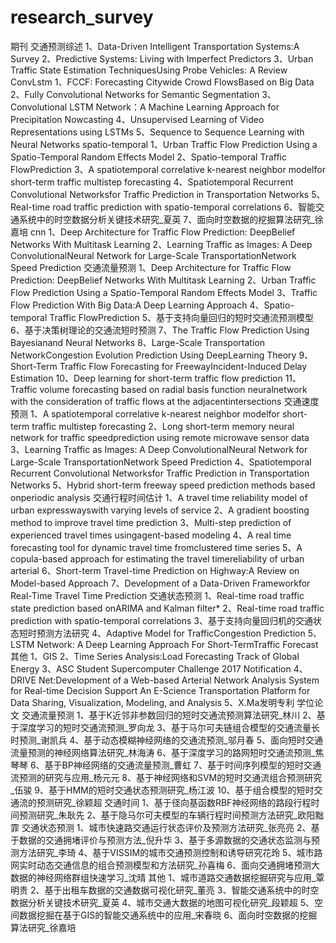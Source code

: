 # research_survey
期刊
交通预测综述
1、Data-Driven Intelligent Transportation Systems:A Survey
2、Predictive Systems: Living with Imperfect Predictors
3、Urban Traffic State Estimation TechniquesUsing Probe Vehicles: A Review
ConvLstm
1、FCCF: Forecasting Citywide Crowd FlowsBased on Big Data
2、Fully Convolutional Networks for Semantic Segmentation
3、Convolutional LSTM Network：A Machine Learning Approach for Precipitation Nowcasting
4、Unsupervised Learning of Video Representations using LSTMs
5、Sequence to Sequence Learning with Neural Networks
spatio-temporal
1、Urban Traffic Flow Prediction Using a Spatio-Temporal Random Effects Model
2、Spatio-temporal Traffic FlowPrediction
3、A spatiotemporal correlative k-nearest neighbor modelfor short-term traffic multistep forecasting
4、Spatiotemporal Recurrent Convolutional Networksfor Traffic Prediction in Transportation Networks
5、Real-time road traffic prediction with spatio-temporal correlations
6、智能交通系统中的时空数据分析关键技术研究_夏英
7、面向时空数据的挖掘算法研究_徐嘉培
cnn
1、Deep Architecture for Traffic Flow Prediction: DeepBelief Networks With Multitask Learning
2、Learning Traffic as Images: A Deep ConvolutionalNeural Network for Large-Scale TransportationNetwork Speed Prediction
交通流量预测
1、Deep Architecture for Traffic Flow Prediction: DeepBelief Networks With Multitask Learning
2、Urban Traffic Flow Prediction Using a Spatio-Temporal Random Effects Model
3、Traffic Flow Prediction With Big Data:A Deep Learning Approach
4、Spatio-temporal Traffic FlowPrediction
5、基于支持向量回归的短时交通流预测模型
6、基于决策树理论的交通流短时预测
7、The Traffic Flow Prediction Using Bayesianand Neural Networks
8、Large-Scale Transportation NetworkCongestion Evolution Prediction Using DeepLearning Theory
9、Short-Term Traffic Flow Forecasting for FreewayIncident-Induced Delay Estimation
10、Deep learning for short-term traffic flow prediction
11、Traffic volume forecasting based on radial basis function neuralnetwork with the consideration of traffic flows at the adjacentintersections
交通速度预测
1、A spatiotemporal correlative k-nearest neighbor modelfor short-term traffic multistep forecasting
2、Long short-term memory neural network for traffic speedprediction using remote microwave sensor data
3、Learning Traffic as Images: A Deep ConvolutionalNeural Network for Large-Scale TransportationNetwork Speed Prediction
4、Spatiotemporal Recurrent Convolutional Networksfor Traffic Prediction in Transportation Networks
5、Hybrid short-term freeway speed prediction methods based onperiodic analysis
交通行程时间估计
1、A travel time reliability model of urban expresswayswith varying levels of service
2、A gradient boosting method to improve travel time prediction
3、Multi-step prediction of experienced travel times usingagent-based modeling
4、A real time forecasting tool for dynamic travel time fromclustered time series
5、A copula-based approach for estimating the travel timereliability of urban arterial
6、Short-term Travel-time Prediction on Highway:A Review on Model-based Approach
7、Development of a Data-Driven Frameworkfor Real-Time Travel Time Prediction
交通状态预测
1、Real-time road traffic state prediction based onARIMA and Kalman filter*
2、Real-time road traffic prediction with spatio-temporal correlations
3、基于支持向量回归机的交通状态短时预测方法研究
4、Adaptive Model for TrafficCongestion Prediction
5、LSTM Network: A Deep Learning Approach For Short-TermTraffic Forecast
其他
1、GIS
2、Time Series Analysis:Load Forecasting Track of Global Energy
3、ASC Student Supercomputer Challenge 2017 Notification
4、DRIVE Net:Development of a Web-based Arterial Network Analysis System for Real-time Decision Support An E-Science Transportation Platform for Data Sharing, Visualization, Modeling, and Analysis
5、X.Ma发明专利
学位论文
交通流量预测
1、基于K近邻非参数回归的短时交通流预测算法研究_林川
2、基于深度学习的短时交通流预测_罗向龙
3、基于马尔可夫链组合模型的交通流量长时预测_谢凯兵
4、基于动态模糊神经网络的交通流预测_邬月春
5、面向短时交通流量预测的神经网络算法研究_林海涛
6、基于深度学习的路网短时交通流预测_焦琴琴
6、基于BP神经网络的交通流量预测_曹虹
7、基于时间序列模型的短时交通流预测的研究与应用_杨元元
8、基于神经网络和SVM的短时交通流组合预测研究_伍骏
9、基于HMM的短时交通状态预测研究_杨江波
10、基于组合模型的短时交通流的预测研究_徐颖超
交通时间
1、基于径向基函数RBF神经网络的路段行程时间预测研究_朱耿先
2、基于隐马尔可夫模型的车辆行程时间预测方法研究_欧阳黜霏
交通状态预测
1、城市快速路交通运行状态评价及预测方法研究_张亮亮
2、基于数据的交通拥堵评价与预测方法_倪升华
3、基于多源数据的交通状态监测与预测方法研究_李琦
4、基于VISSIM的城市交通预测控制和诱导研究花玲
5、城市路网实时动态交通信息的组合预测模型和方法研究_孙喜梅
6、面向交通拥堵预测大数据的神经网络群组快速学习_沈晴
其他
1、城市道路交通数据挖掘研究与应用_覃明贵
2、基于出租车数据的交通数据可视化研究_董亮
3、智能交通系统中的时空数据分析关键技术研究_夏英
4、城市交通大数据的地图可视化研究_段颖超
5、空间数据挖掘在基于GIS的智能交通系统中的应用_宋春晓
6、面向时空数据的挖掘算法研究_徐嘉培
